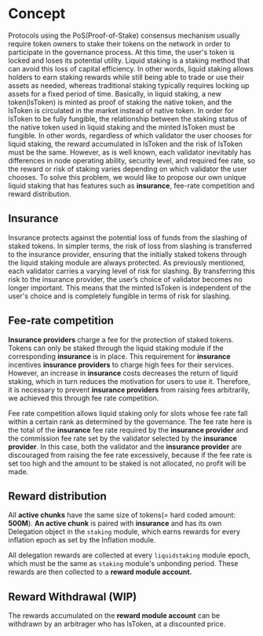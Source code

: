 <!--
order: 1
-->

# Concept

Protocols using the PoS(Proof-of-Stake) consensus mechanism usually require token owners to stake their tokens on the network in order to participate in the governance process. At this time, the user's token is locked and loses its potential utility. Liquid staking is a staking method that can avoid this loss of capital efficiency. In other words, liquid staking allows holders to earn staking rewards while still being able to trade or use their assets as needed, whereas traditional staking typically requires locking up assets for a fixed period of time.
Basically, in liquid staking, a new token(lsToken) is minted as proof of staking the native token, and the lsToken is circulated in the market instead of native token. In order for lsToken to be fully fungible, the relationship between the staking status of the native token used in liquid staking and the minted lsToken must be fungible. In other words, regardless of which validator the user chooses for liquid staking, the reward accumulated in lsToken and the risk of lsToken must be the same.
However, as is well known, each validator inevitably has differences in node operating ability, security level, and required fee rate, so the reward or risk of staking varies depending on which validator the user chooses. To solve this problem, we would like to propose our own unique liquid staking that has features such as **insurance**, fee-rate competition and reward distribution.

## Insurance

Insurance protects against the potential loss of funds from the slashing of staked tokens. In simpler terms, the risk of loss from slashing is transferred to the insurance provider, ensuring that the initially staked tokens through the liquid staking module are always protected. As previously mentioned, each validator carries a varying level of risk for slashing. By transferring this risk to the insurance provider, the user’s choice of validator becomes no longer important. This means that the minted lsToken is independent of the user's choice and is completely fungible in terms of risk for slashing.

## Fee-rate competition

**Insurance providers** charge a fee for the protection of staked tokens. Tokens can only be staked through the liquid staking module if the corresponding **insurance** is in place. This requirement for **insurance** incentives **insurance providers** to charge high fees for their services. However, an increase in **insurance** costs decreases the return of liquid staking, which in turn reduces the motivation for users to use it. Therefore, it is necessary to prevent **insurance providers** from raising fees arbitrarily, we achieved this through fee rate competition.

Fee rate competition allows liquid staking only for slots whose fee rate fall within a certain rank as determined by the governance. The fee rate here is the total of the **insurance** fee rate required by the **insurance provider** and the commission fee rate set by the validator selected by the **insurance provider**. In this case, both the validator and the **insurance provider** are discouraged from raising the fee rate excessively, because if the fee rate is set too high and the amount to be staked is not allocated, no profit will be made.

## Reward distribution

All **active chunks** have the same size of tokens(= hard coded amount: **500M**). **An active chunk** is paired with **insurance** and has its own Delegation object in the `staking` module, which earns rewards for every inflation epoch as set by the Inflation module.

All delegation rewards are collected at every `liquidstaking` module epoch, which must be the same as `staking` module's unbonding period. These rewards are then collected to a **reward module account.**

## Reward Withdrawal (WIP)

The rewards accumulated on the **reward module account** can be withdrawn by an arbitrager who has lsToken, at a discounted price.